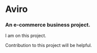 # Aviro

### An e-commerce business project.

I am on this project.

Contribution to this project will be helpful.
